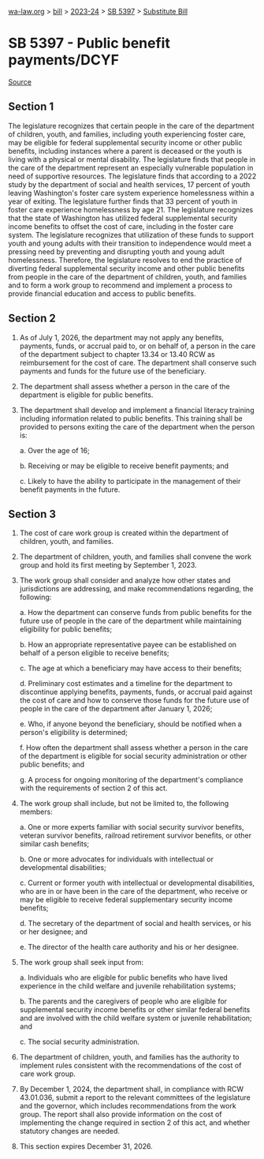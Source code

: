 [wa-law.org](/) > [bill](/bill/) > [2023-24](/bill/2023-24/) > [SB 5397](/bill/2023-24/sb/5397/) > [Substitute Bill](/bill/2023-24/sb/5397/S/)

# SB 5397 - Public benefit payments/DCYF

[Source](http://lawfilesext.leg.wa.gov/biennium/2023-24/Pdf/Bills/Senate%20Bills/5397-S.pdf)

## Section 1
The legislature recognizes that certain people in the care of the department of children, youth, and families, including youth experiencing foster care, may be eligible for federal supplemental security income or other public benefits, including instances where a parent is deceased or the youth is living with a physical or mental disability. The legislature finds that people in the care of the department represent an especially vulnerable population in need of supportive resources. The legislature finds that according to a 2022 study by the department of social and health services, 17 percent of youth leaving Washington's foster care system experience homelessness within a year of exiting. The legislature further finds that 33 percent of youth in foster care experience homelessness by age 21. The legislature recognizes that the state of Washington has utilized federal supplemental security income benefits to offset the cost of care, including in the foster care system. The legislature recognizes that utilization of these funds to support youth and young adults with their transition to independence would meet a pressing need by preventing and disrupting youth and young adult homelessness. Therefore, the legislature resolves to end the practice of diverting federal supplemental security income and other public benefits from people in the care of the department of children, youth, and families and to form a work group to recommend and implement a process to provide financial education and access to public benefits.

## Section 2
1. As of July 1, 2026, the department may not apply any benefits, payments, funds, or accrual paid to, or on behalf of, a person in the care of the department subject to chapter 13.34 or 13.40 RCW as reimbursement for the cost of care. The department shall conserve such payments and funds for the future use of the beneficiary.

2. The department shall assess whether a person in the care of the department is eligible for public benefits.

3. The department shall develop and implement a financial literacy training including information related to public benefits. This training shall be provided to persons exiting the care of the department when the person is:

    a. Over the age of 16;

    b. Receiving or may be eligible to receive benefit payments; and

    c. Likely to have the ability to participate in the management of their benefit payments in the future.

## Section 3
1. The cost of care work group is created within the department of children, youth, and families.

2. The department of children, youth, and families shall convene the work group and hold its first meeting by September 1, 2023.

3. The work group shall consider and analyze how other states and jurisdictions are addressing, and make recommendations regarding, the following:

    a. How the department can conserve funds from public benefits for the future use of people in the care of the department while maintaining eligibility for public benefits;

    b. How an appropriate representative payee can be established on behalf of a person eligible to receive benefits;

    c. The age at which a beneficiary may have access to their benefits;

    d. Preliminary cost estimates and a timeline for the department to discontinue applying benefits, payments, funds, or accrual paid against the cost of care and how to conserve those funds for the future use of people in the care of the department after January 1, 2026;

    e. Who, if anyone beyond the beneficiary, should be notified when a person's eligibility is determined;

    f. How often the department shall assess whether a person in the care of the department is eligible for social security administration or other public benefits; and

    g. A process for ongoing monitoring of the department's compliance with the requirements of section 2 of this act.

4. The work group shall include, but not be limited to, the following members:

    a. One or more experts familiar with social security survivor benefits, veteran survivor benefits, railroad retirement survivor benefits, or other similar cash benefits;

    b. One or more advocates for individuals with intellectual or developmental disabilities;

    c. Current or former youth with intellectual or developmental disabilities, who are in or have been in the care of the department, who receive or may be eligible to receive federal supplementary security income benefits;

    d. The secretary of the department of social and health services, or his or her designee; and

    e. The director of the health care authority and his or her designee.

5. The work group shall seek input from:

    a. Individuals who are eligible for public benefits who have lived experience in the child welfare and juvenile rehabilitation systems;

    b. The parents and the caregivers of people who are eligible for supplemental security income benefits or other similar federal benefits and are involved with the child welfare system or juvenile rehabilitation; and

    c. The social security administration.

6. The department of children, youth, and families has the authority to implement rules consistent with the recommendations of the cost of care work group.

7. By December 1, 2024, the department shall, in compliance with RCW 43.01.036, submit a report to the relevant committees of the legislature and the governor, which includes recommendations from the work group. The report shall also provide information on the cost of implementing the change required in section 2 of this act, and whether statutory changes are needed.

8. This section expires December 31, 2026.
